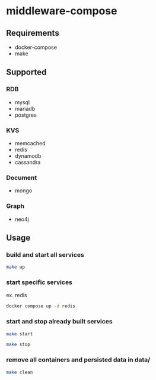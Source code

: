 # middleware-compose

## Requirements
- docker-compose
- make

## Supported

### RDB
- mysql
- mariadb
- postgres

### KVS
- memcached
- redis
- dynamodb
- cassandra

### Document
- mongo

### Graph
- neo4j

## Usage

### build and start all services

```sh
make up
```

### start specific services

ex. redis

```sh
docker compose up -d redis
```

### start and stop already built services

```sh
make start
```

```sh
make stop
```

### remove all containers and persisted data in data/

```sh
make clean
```
